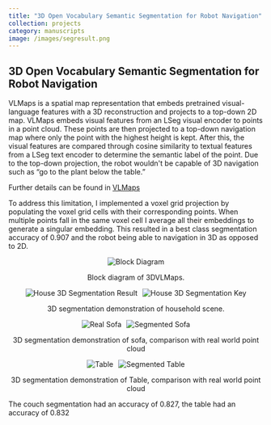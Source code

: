 ```yaml
---
title: "3D Open Vocabulary Semantic Segmentation for Robot Navigation"
collection: projects
category: manuscripts
image: /images/segresult.png
---
```



<h2>3D Open Vocabulary Semantic Segmentation for Robot Navigation</h2>

<p>
  VLMaps is a spatial map representation that embeds pretrained visual-language features with a 3D reconstruction and projects to a top-down 2D map. VLMaps embeds visual features from an LSeg visual encoder to points in a point cloud. These points are then projected to a top-down navigation map where only the point with the highest height is kept. After this, the visual features are compared through cosine similarity to textual features from a LSeg text encoder to determine the semantic label of the point. Due to the top-down projection, the robot wouldn't be capable of 3D navigation such as “go to the plant below the table.” 
  
  Further details can be found in <a href="https://vlmaps.github.io/" target="_blank">VLMaps</a>
</p>

<p>
  To address this limitation, I implemented a voxel grid projection by populating the voxel grid cells with their corresponding points. When multiple points fall in the same voxel cell I average all their embeddings to generate a singular embedding. This resulted in a best class segmentation accuracy of 0.907 and the robot being able to navigation in 3D as opposed to 2D.

</p>

<div style="text-align: center;">
  <img src="/images/3dvlmaps_block.jpg" alt="Block Diagram" style="max-width: 100%; height: auto;">
  <p>Block diagram of 3DVLMaps.</p>
</div>


<div style="text-align: center;">
  <div style="display: flex; justify-content: center; gap: 10px;">
    <img src="/images/segresult.png" alt="House 3D Segmentation Result" style="max-width: 49%; height: auto;">
    <img src="/images/3dvlmaps_key.png" alt="House 3D Segmentation Key" style="max-width: 49%; height: auto;">
  </div>
  <p>3D segmentation demonstration of household scene.</p>
</div>


<div style="text-align: center;">
  <div style="display: flex; justify-content: center; gap: 10px;">
    <img src="/images/realsofa.png" alt="Real Sofa" style="max-width: 49%; height: auto;">
    <img src="/images/seg_sofa.png" alt="Segmented Sofa" style="max-width: 49%; height: auto;">
  </div>
  <p>3D segmentation demonstration of sofa, comparison with real world point cloud</p>
</div>


<div style="text-align: center;">
  <div style="display: flex; justify-content: center; gap: 10px;">
    <img src="/images/table.png" alt="Table" style="max-width: 49%; height: auto;">
    <img src="/images/tableseg.png" alt="Segmented Table" style="max-width: 49%; height: auto;">
  </div>
  <p>3D segmentation demonstration of Table, comparison with real world point cloud</p>
</div>

<p>
  The couch segmentation had an accuracy of 0.827, the table had an accuracy of 0.832
</p>